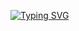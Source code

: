 [![Typing SVG](https://readme-typing-svg.demolab.com/?lines=Julius+Matheka+Charles;Second+line+of+text)](https://git.io/typing-svg)

